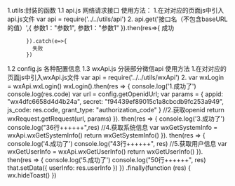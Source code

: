 
1.utils:封装的函数
  1.1 api.js  网络请求接口
      使用方法：
        1.在对对应的页面js中引入api.js文件
          var api = require('../../utils/api')
        2.
          api.get('接口名（不包含baseURL的值）',{
              参数1："参数1",
              参数1："参数1"
          }).then(res=>{
            成功

          }).catch(e=>{
            失败
          })
  1.2 config.js   各种配置信息
  1.3 wxApi.js     分装部分微信api
        使用方法
          1.在对对应的页面js中引入wxApi.js文件
            var api = require('../../utils/wxApi')
          2.
            var wxLogin = wxApi.wxLogin()
            wxLogin().then(res => {
                console.log('1.成功了')
                console.log(res.code)
                var url = config.getOpenidUrl;
                var params = {
                  appid: "wx4dfc6658d4d4b24a",
                  secret: "f94439ef89015c1a8cbcdb9fc253a949",
                  js_code: res.code,
                  grant_type: "authorization_code"
                }
                //2.获取openid
                return wxRequest.getRequest(url, params)
            }).
              then(res => {
                console.log('3.成功了')
                console.log("36行++++++",res)
                //4.获取系统信息
                var wxGetSystemInfo = wxApi.wxGetSystemInfo()
                return wxGetSystemInfo()
              }).
              then(res => {
                console.log('4.成功了')
                console.log("43行++++++", res)
                //5.获取用户信息
                var wxGetUserInfo = wxApi.wxGetUserInfo()
                return wxGetUserInfo()
              }).
              then(res => {
                console.log('5.成功了')
                console.log("50行++++++", res)
                that.setData({
                  userInfo: res.userInfo
                })
              })
              .finally(function (res) {
                wx.hideToast()
              })

              


